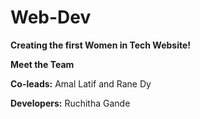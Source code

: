 # Web-Dev
**Creating the first Women in Tech Website!**

**Meet the Team**

**Co-leads:** Amal Latif and Rane Dy


**Developers:** Ruchitha Gande

